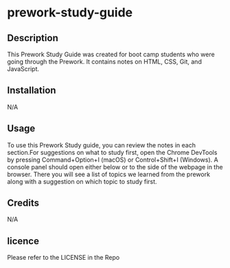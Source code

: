 # prework-study-guide

## Description

This Prework Study Guide was created for boot camp students who were going through the Prework. It contains notes on HTML, CSS, Git, and JavaScript.

## Installation
 N/A

 ## Usage
 To use this Prework Study guide, you can review the notes in each section.For suggestions on what to study first, open the Chrome DevTools by pressing Command+Option+I (macOS) or Control+Shift+I (Windows). A console panel should open either below or to the side of the webpage in the browser. There you will see a list of topics we learned from the prework along with a suggestion on which topic to study first.

 ## Credits
 N/A

 ## licence
 Please refer to the LICENSE in the Repo
